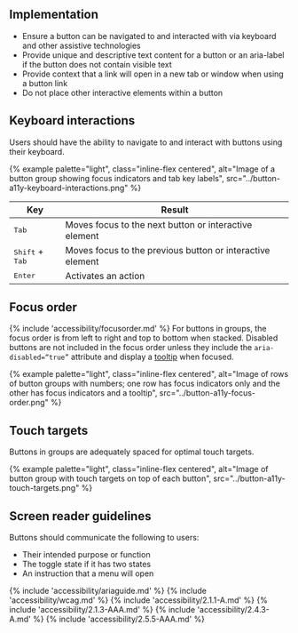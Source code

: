## Implementation

 - Ensure a button can be navigated to and interacted with via keyboard and other 
assistive technologies
 - Provide unique and descriptive text content for a button or an aria-label if the 
button does not contain visible text
 - Provide context that a link will open in a new tab or window when using a button 
link
 - Do not place other interactive elements within a button

## Keyboard interactions

Users should have the ability to navigate to and interact with buttons using their keyboard.

{% example palette="light",
          class="inline-flex centered",
          alt="Image of a button group showing focus indicators and tab key labels",
          src="../button-a11y-keyboard-interactions.png" %}

| Key                               | Result                                                    |
| --------------------------------- | --------------------------------------------------------- |
| <kbd>Tab</kbd>                    | Moves focus to the next button or interactive element     |
| <kbd>Shift</kbd> + <kbd>Tab</kbd> | Moves focus to the previous button or interactive element |
| <kbd>Enter</kbd>                  | Activates an action                                       |

## Focus order

{% include 'accessibility/focusorder.md' %} For buttons in groups, the focus order is from left to right and top to bottom when stacked. Disabled buttons are not included in the focus order unless they include the <code>aria-disabled=“true”</code> attribute and display a <a href="/elements/tooltip">tooltip</a> when focused.

{% example palette="light",
          class="inline-flex centered",
          alt="Image of rows of button groups with numbers; one row has focus indicators only and the other has focus indicators and a tooltip",
          src="../button-a11y-focus-order.png" %}

## Touch targets
Buttons in groups are adequately spaced for optimal touch targets.

{% example palette="light",
          class="inline-flex centered",
          alt="Image of button group with touch targets on top of each button",
          src="../button-a11y-touch-targets.png" %}

## Screen reader guidelines

Buttons should communicate the following to users:
 - Their intended purpose or function
 - The toggle state if it has two states
 - An instruction that a menu will open

{% include 'accessibility/ariaguide.md' %}
{% include 'accessibility/wcag.md' %}
{% include 'accessibility/2.1.1-A.md' %}
{% include 'accessibility/2.1.3-AAA.md' %}
{% include 'accessibility/2.4.3-A.md' %}
{% include 'accessibility/2.5.5-AAA.md' %}
